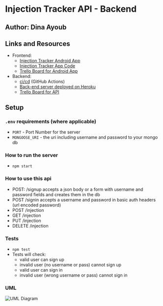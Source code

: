 # Injection Tracker API - Backend

## Author: Dina Ayoub

## Links and Resources

- Frontend: 
  - [Injection Tracker Android App](https://play.google.com/store/apps/details?id=com.yemry.injectiontracker&hl=en_US&gl=US)
  - [Injection Tracker App Code](https://bitbucket.org/injectiontracker/injection-tracker/src/master/)
  - [Trello Board for Android App](https://trello.com/b/v6gEVCil/injection-tracker-features)
- Backend:
  - [ci/cd](https://github.com/dinaayoub/injection-tracker-api/actions) (GitHub Actions)
  - [Back-end server deployed on Heroku](https://injection-tracker-api.herokuapp.com/)
  - [Trello Board for API](https://trello.com/b/ZtSxgVog/injection-tracker-api)

## Setup

### `.env` requirements (where applicable)

- `PORT` - Port Number for the server
- `MONGOOSE_URI` - the uri including username and password to your mongo db

### How to run the server

- `npm start`

### How to use this api

- POST: /signup accepts a json body or a form with username and password fields and creates them in the db
- POST /signin accepts a username and password in basic auth headers (url encoded password)
- POST /injection
- GET /injection
- PUT /injection
- DELETE /injection

### Tests

- `npm test`
- Tests will check:
  - valid user can sign up
  - invalid user (no username or pass) cannot sign up
  - valid user can sign in
  - invalid user (wrong username or pass) cannot sign in

### UML

![UML Diagram](assets/.png)
